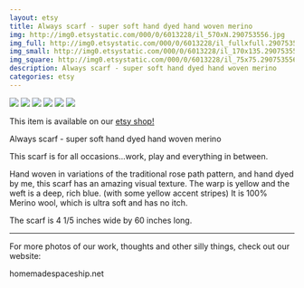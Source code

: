 ```yaml
---
layout: etsy
title: Always scarf - super soft hand dyed hand woven merino 
img: http://img0.etsystatic.com/000/0/6013228/il_570xN.290753556.jpg
img_full: http://img0.etsystatic.com/000/0/6013228/il_fullxfull.290753556.jpg
img_small: http://img0.etsystatic.com/000/0/6013228/il_170x135.290753556.jpg
img_square: http://img0.etsystatic.com/000/0/6013228/il_75x75.290753556.jpg
description: Always scarf - super soft hand dyed hand woven merino 
categories: etsy 
---
```

<img src="http://img0.etsystatic.com/000/0/6013228/il_570xN.290753556.jpg"/>

<img src="http://img0.etsystatic.com/000/0/6013228/il_570xN.290753556.jpg"/>

<img src="http://img3.etsystatic.com/000/0/6013228/il_570xN.290623487.jpg"/>

<img src="http://img2.etsystatic.com/000/0/6013228/il_570xN.290753454.jpg"/>

<img src="http://img1.etsystatic.com/000/0/6013228/il_570xN.290623461.jpg"/>

<img src="http://img0.etsystatic.com/000/0/6013228/il_570xN.290753604.jpg"/>



This item is available on our <a href="http://www.etsy.com/listing/87274420/always-scarf-super-soft-hand-dyed-hand?utm_source=newtribetextilesjeky&utm_medium=api&utm_campaign=api">etsy shop!</a>

Always scarf - super soft hand dyed hand woven merino

This scarf is for all occasions...work, play and everything in between.

Hand woven in variations of the traditional rose path pattern, and hand dyed by me, this scarf has an amazing visual texture.  The warp is yellow and the weft is a deep, rich blue. (with some yellow accent stripes)  It is 100% Merino wool, which is ultra soft and has no itch.
 
The scarf is 4 1/5 inches wide by 60 inches long.


_________________________________________________
For more photos of our work, thoughts and other silly things, check out our website:

homemadespaceship.net

